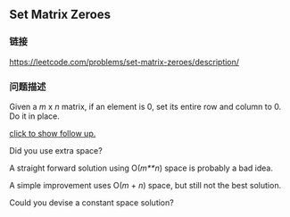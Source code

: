 ## Set Matrix Zeroes  
### 链接  
https://leetcode.com/problems/set-matrix-zeroes/description/  
### 问题描述

Given a *m* x *n* matrix, if an element is 0, set its entire row and column to 0. Do it in place.


[click to show follow up.](#)


Did you use extra space?<br />
A straight forward solution using O(*m**n*) space is probably a bad idea.<br />
A simple improvement uses O(*m* + *n*) space, but still not the best solution.<br />
Could you devise a constant space solution?

